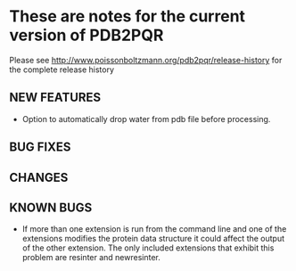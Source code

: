 # These are notes for the current version of PDB2PQR

Please see http://www.poissonboltzmann.org/pdb2pqr/release-history for the complete release history


## NEW FEATURES
* Option to automatically drop water from pdb file before processing.
 
## BUG FIXES
 
## CHANGES 
 
## KNOWN BUGS
* If more than one extension is run from the command line and one of the extensions modifies the protein data structure it could affect the output of the other extension. The only included extensions that exhibit this problem are resinter and newresinter.
